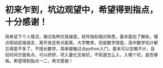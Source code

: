 # 初来乍到，坑边观望中，希望得到指点，十分感谢！

简单说下个人情况，做过各种交易操盘，软件指标相对熟悉，基本面也了解些，懂点网站前端语言，离开发还有点距离，大学教育，但是数学很差，高中数学估计都忘得差不多了，不擅长数学，简单接触过点python入门，基本可以忽略不计，目前时间方面有点，可以挤挤，项入量化交易坑，不知道怎么入，入哪个坑，是否够格。希望得到指点一二，再次感谢！
